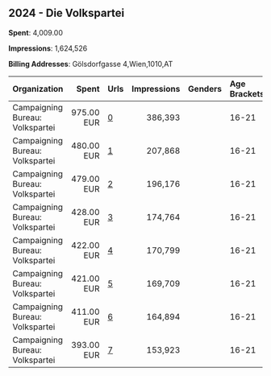 ## 2024 - Die Volkspartei 
**Spent**: 4,009.00

**Impressions**: 1,624,526

**Billing Addresses**: Gölsdorfgasse 4,Wien,1010,AT

|Organization|Spent|Urls|Impressions|Genders|Age Brackets|Country Codes|
|:---|---:|:---|---:|:---|:---|:---|
|Campaigning Bureau: Volkspartei|975.00 EUR|[0](https://www.snap.com/political-ads/asset/0e5dfe152735bc4caff5852351153e67de0b67b2fec3fb6ae754f1a302929974?mediaType=mp4)|386,393||16-21|austria|
|Campaigning Bureau: Volkspartei|480.00 EUR|[1](https://www.snap.com/political-ads/asset/7526a33a5c027cbd62474e8e1ed9e4bec4a21f443ee75b2cfff82ea7b038668a?mediaType=mp4)|207,868||16-21|austria|
|Campaigning Bureau: Volkspartei|479.00 EUR|[2](https://www.snap.com/political-ads/asset/8c403ed98c27954478253880f88220a5487a653a7ff2e538f1f0b46c8c6d34a2?mediaType=mp4)|196,176||16-21|austria|
|Campaigning Bureau: Volkspartei|428.00 EUR|[3](https://www.snap.com/political-ads/asset/c64e58bff02631fd83526c5c308600d31ce832d6844250bbf2d31a1665141388?mediaType=mp4)|174,764||16-21|austria|
|Campaigning Bureau: Volkspartei|422.00 EUR|[4](https://www.snap.com/political-ads/asset/8a603d2819fedfcb2715601e81386885f259ba1b3cb4b7a7e2093032e1520bbc?mediaType=mp4)|170,799||16-21|austria|
|Campaigning Bureau: Volkspartei|421.00 EUR|[5](https://www.snap.com/political-ads/asset/ef3acdbed629d7c3f59bb5718597efc1807a2ea8150d0d07fa7531191ba72e79?mediaType=mp4)|169,709||16-21|austria|
|Campaigning Bureau: Volkspartei|411.00 EUR|[6](https://www.snap.com/political-ads/asset/43338f9821404b969da37584bfacd0005d290c452a4fd82cc56d0c32f88804ca?mediaType=mp4)|164,894||16-21|austria|
|Campaigning Bureau: Volkspartei|393.00 EUR|[7](https://www.snap.com/political-ads/asset/8ccac6470cbcad62ac711dc91207609de30129c28005c5ef68cce11609962d9c?mediaType=mp4)|153,923||16-21|austria|
